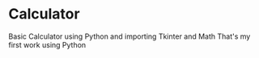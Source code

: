# Calculator
Basic Calculator using Python and importing Tkinter and Math
That's my first work using Python

